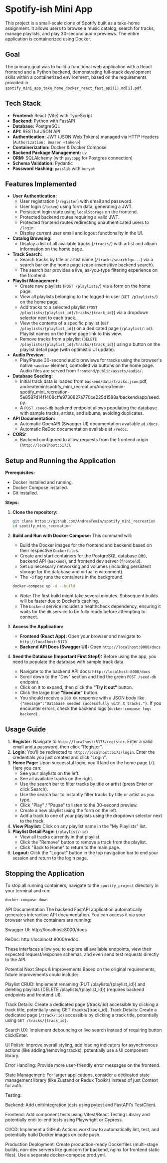 # Spotify-ish Mini App

This project is a small-scale clone of Spotify built as a take-home assignment. It allows users to browse a music catalog, search for tracks, manage playlists, and play 30-second audio previews. The entire application is containerized using Docker.

## Goal

The primary goal was to build a functional web application with a React frontend and a Python backend, demonstrating full-stack development skills within a containerized environment, based on the requirements provided in `spotify_mini_app_take_home_docker_react_fast_api(1).md[1].pdf`.

## Tech Stack

* **Frontend:** React (Vite) with TypeScript
* **Backend:** Python with FastAPI
* **Database:** PostgreSQL
* **API:** RESTful JSON API
* **Authentication:** JWT (JSON Web Tokens) managed via HTTP Headers (`Authorization: Bearer <token>`)
* **Containerization:** Docker & Docker Compose
* **Backend Package Management:** `uv`
* **ORM:** SQLAlchemy (with `psycopg` for Postgres connection)
* **Schema Validation:** Pydantic
* **Password Hashing:** `passlib` with `bcrypt`

## Features Implemented

* **User Authentication:**
    * User registration (`/register`) with email and password.
    * User login (`/token`) using form data, generating a JWT.
    * Persistent login state using `localStorage` on the frontend.
    * Protected backend routes requiring a valid JWT.
    * Protected frontend routes redirecting unauthenticated users to `/login`.
    * Display current user email and logout functionality in the UI.
* **Catalog Browsing:**
    * Display a list of all available tracks (`/tracks/`) with artist and album information on the home page.
* **Track Search:**
    * Search tracks by title or artist name (`/tracks/search?q=...`) via a search bar on the home page (case-insensitive backend search).
    * The search bar provides a live, as-you-type filtering experience on the frontend.
* **Playlist Management:**
    * Create new playlists (`POST /playlists/`) via a form on the home page.
    * View all playlists belonging to the logged-in user (`GET /playlists/`) on the home page.
    * Add tracks to a selected playlist (`POST /playlists/{playlist_id}/tracks/{track_id}`) via a dropdown selector next to each track.
    * View the contents of a specific playlist (`GET /playlists/{playlist_id}`) on a dedicated page (`/playlist/:id`). Playlist names on the home page link to this view.
    * Remove tracks from a playlist (`DELETE /playlists/{playlist_id}/tracks/{track_id}`) using a button on the playlist detail page (with optimistic UI update).
* **Audio Preview:**
    * Play/Pause 30-second audio previews for tracks using the browser's native `<audio>` element, controlled via buttons on the home page. Audio files are served from `frontend/public/assets/audio/`.
* **Database Seeding:**
    * Initial track data is loaded from `backend/data/tracks.json`.pdf, andreatemin/spotify_mini_recreation/AndreaTemin-spotify_mini_recreation-5e8587d14f1408cffe9730827a770ce225d1588a/backend/app/seed.py.
    * A `POST /seed-db` backend endpoint allows populating the database with sample tracks, artists, and albums, avoiding duplicates.
* **API Documentation:**
    * Automatic OpenAPI (Swagger UI) documentation available at `/docs`.
    * Automatic ReDoc documentation available at `/redoc`.
* **CORS:**
    * Backend configured to allow requests from the frontend origin (`http://localhost:5173`).

## Setup and Running the Application

**Prerequisites:**

* Docker installed and running.
* Docker Compose installed.
* Git installed.

**Steps:**

1.  **Clone the repository:**
    ```bash
    git clone https://github.com/AndreaTemin/spotify_mini_recreation
    cd spotify_mini_recreation
    ```

2.  **Build and Run with Docker Compose:**
    This command will:
    * Build the Docker images for the frontend and backend based on their respective `Dockerfile`s.
    * Create and start containers for the PostgreSQL database (`db`), backend API (`backend`), and frontend dev server (`frontend`).
    * Set up necessary networking and volumes (including persistent storage for the database and virtual environment).
    * The `-d` flag runs the containers in the background.

    ```bash
    docker-compose up -d --build
    ```
    * *Note:* The first build might take several minutes. Subsequent builds will be faster due to Docker's caching.
    * The `backend` service includes a healthcheck dependency, ensuring it waits for the `db` service to be fully ready before attempting to connect.

3.  **Access the Application:**
    * **Frontend (React App):** Open your browser and navigate to `http://localhost:5173`
    * **Backend API Docs (Swagger UI):** Open `http://localhost:8000/docs`

4.  **Seed the Database (Important First Step!):**
    Before using the app, you need to populate the database with sample track data.
    * Navigate to the backend API docs: `http://localhost:8000/docs`
    * Scroll down to the "Dev" section and find the green `POST /seed-db` endpoint.
    * Click on it to expand, then click the **"Try it out"** button.
    * Click the large blue **"Execute"** button.
    * You should receive a `200 OK` response with a JSON body like `{"message":"Database seeded successfully with X tracks."}`. If you encounter errors, check the backend logs (`docker-compose logs backend`).

## Usage Guide

1.  **Register:** Navigate to `http://localhost:5173/register`. Enter a valid email and a password, then click "Register".
2.  **Login:** You'll be redirected to `http://localhost:5173/login`. Enter the credentials you just created and click "Login".
3.  **Home Page:** Upon successful login, you'll land on the home page (`/`). Here you can:
    * See your playlists on the left.
    * See all available tracks on the right.
    * Use the search bar to filter tracks by title or artist (press Enter or click Search).
    * Use the search bar to instantly filter tracks by title or artist as you type.
    * Click "Play" / "Pause" to listen to the 30-second preview.
    * Create a new playlist using the form on the left.
    * Add a track to one of your playlists using the dropdown selector next to the track.
4.  **View Playlist:** Click on any playlist name in the "My Playlists" list.
5.  **Playlist Detail Page:** (`/playlist/:id`)
    * View all tracks currently in that playlist.
    * Click the "Remove" button to remove a track from the playlist.
    * Click "Back to Home" to return to the main page.
6.  **Logout:** Click the "Logout" button in the top navigation bar to end your session and return to the login page.

## Stopping the Application

To stop all running containers, navigate to the `spotify_project` directory in your terminal and run:

```bash
docker-compose down
```


API Documentation
The backend FastAPI application automatically generates interactive API documentation. You can access it via your browser when the containers are running:

Swagger UI: http://localhost:8000/docs

ReDoc: http://localhost:8000/redoc

These interfaces allow you to explore all available endpoints, view their expected request/response schemas, and even send test requests directly to the API.

Potential Next Steps & Improvements
Based on the original requirements, future improvements could include:

Playlist CRUD: Implement renaming (PUT /playlists/{playlist_id}) and deleting playlists (DELETE /playlists/{playlist_id}) (requires backend endpoints and frontend UI).

Track Details: Create a dedicated page (/track/:id) accessible by clicking a track title, potentially using GET /tracks/{track_id}.
Track Details: Create a dedicated page (`/track/:id`) accessible by clicking a track title, potentially using `GET /tracks/{track_id}`.

Search UX: Implement debouncing or live search instead of requiring button click/Enter.

UI Polish: Improve overall styling, add loading indicators for asynchronous actions (like adding/removing tracks), potentially use a UI component library.

Error Handling: Provide more user-friendly error messages on the frontend.

State Management: For larger applications, consider a dedicated state management library (like Zustand or Redux Toolkit) instead of just Context for auth.

Testing:

Backend: Add unit/integration tests using pytest and FastAPI's TestClient.

Frontend: Add component tests using Vitest/React Testing Library and potentially end-to-end tests using Playwright or Cypress.

CI/CD: Implement a GitHub Actions workflow to automatically lint, test, and potentially build Docker images on code push.

Production Deployment: Create production-ready Dockerfiles (multi-stage builds, non-dev servers like gunicorn for backend, nginx for frontend static files). Use a separate docker-compose.prod.yml.
